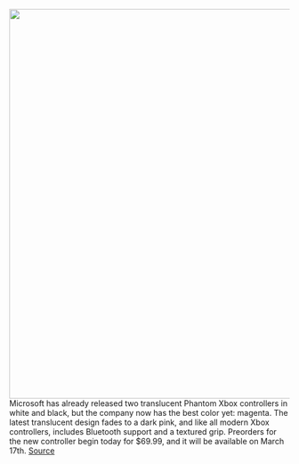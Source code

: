 <img src='https://cdn.vox-cdn.com/thumbor/1ighFLqqIwyejQQW6ujaVtsJURE=/0x0:1320x880/1200x800/filters:focal(555x335:765x545)/cdn.vox-cdn.com/uploads/chorus_image/image/66415820/xboxcontrollermagenta.0.jpg' width='700px' /><br/>
Microsoft has already released two translucent Phantom Xbox controllers in white and black, but the company now has the best color yet: magenta. The latest translucent design fades to a dark pink, and like all modern Xbox controllers, includes Bluetooth support and a textured grip. Preorders for the new controller begin today for $69.99, and it will be available on March 17th.
<a href='https://www.theverge.com/2020/3/2/21161174/microsoft-xbox-phantom-controller-pink-preorder-release-date-price'> Source <a/>